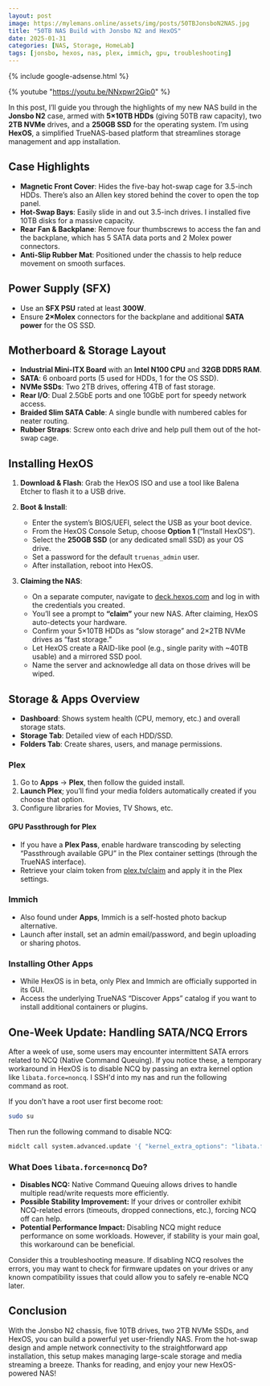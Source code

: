 ```yaml
---
layout: post
image: https://mylemans.online/assets/img/posts/50TBJonsboN2NAS.jpg
title: "50TB NAS Build with Jonsbo N2 and HexOS"
date: 2025-01-31
categories: [NAS, Storage, HomeLab]
tags: [jonsbo, hexos, nas, plex, immich, gpu, troubleshooting]
---
```


{% include google-adsense.html %}

{% youtube "https://youtu.be/NNxpwr2Gip0" %}


In this post, I’ll guide you through the highlights of my new NAS build in the **Jonsbo N2** case, armed with **5×10TB HDDs** (giving 50TB raw capacity), two **2TB NVMe** drives, and a **250GB SSD** for the operating system. I’m using **HexOS**, a simplified TrueNAS-based platform that streamlines storage management and app installation.

## Case Highlights

- **Magnetic Front Cover**: Hides the five-bay hot-swap cage for 3.5-inch HDDs. There’s also an Allen key stored behind the cover to open the top panel.
- **Hot-Swap Bays**: Easily slide in and out 3.5-inch drives. I installed five 10TB disks for a massive capacity.
- **Rear Fan & Backplane**: Remove four thumbscrews to access the fan and the backplane, which has 5 SATA data ports and 2 Molex power connectors.
- **Anti-Slip Rubber Mat**: Positioned under the chassis to help reduce movement on smooth surfaces.

## Power Supply (SFX)

- Use an **SFX PSU** rated at least **300W**.  
- Ensure **2×Molex** connectors for the backplane and additional **SATA power** for the OS SSD.  

## Motherboard & Storage Layout

- **Industrial Mini-ITX Board** with an **Intel N100 CPU** and **32GB DDR5 RAM**.  
- **SATA**: 6 onboard ports (5 used for HDDs, 1 for the OS SSD).  
- **NVMe SSDs**: Two 2TB drives, offering 4TB of fast storage.  
- **Rear I/O**: Dual 2.5GbE ports and one 10GbE port for speedy network access.  
- **Braided Slim SATA Cable**: A single bundle with numbered cables for neater routing.  
- **Rubber Straps**: Screw onto each drive and help pull them out of the hot-swap cage.

## Installing HexOS

1. **Download & Flash**: Grab the HexOS ISO and use a tool like Balena Etcher to flash it to a USB drive.  
2. **Boot & Install**:  
   - Enter the system’s BIOS/UEFI, select the USB as your boot device.  
   - From the HexOS Console Setup, choose **Option 1** (“Install HexOS”).  
   - Select the **250GB SSD** (or any dedicated small SSD) as your OS drive.  
   - Set a password for the default `truenas_admin` user.  
   - After installation, reboot into HexOS.

3. **Claiming the NAS**:  
   - On a separate computer, navigate to [deck.hexos.com](https://deck.hexos.com) and log in with the credentials you created.  
   - You’ll see a prompt to **“claim”** your new NAS. After claiming, HexOS auto-detects your hardware.  
   - Confirm your 5×10TB HDDs as “slow storage” and 2×2TB NVMe drives as “fast storage.”  
   - Let HexOS create a RAID-like pool (e.g., single parity with ~40TB usable) and a mirrored SSD pool.  
   - Name the server and acknowledge all data on those drives will be wiped.

## Storage & Apps Overview

- **Dashboard**: Shows system health (CPU, memory, etc.) and overall storage stats.  
- **Storage Tab**: Detailed view of each HDD/SSD.  
- **Folders Tab**: Create shares, users, and manage permissions.  

### Plex

1. Go to **Apps** → **Plex**, then follow the guided install.  
2. **Launch Plex**; you’ll find your media folders automatically created if you choose that option.  
3. Configure libraries for Movies, TV Shows, etc.

#### GPU Passthrough for Plex

- If you have a **Plex Pass**, enable hardware transcoding by selecting “Passthrough available GPU” in the Plex container settings (through the TrueNAS interface).  
- Retrieve your claim token from [plex.tv/claim](https://plex.tv/claim) and apply it in the Plex settings.

### Immich

- Also found under **Apps**, Immich is a self-hosted photo backup alternative.  
- Launch after install, set an admin email/password, and begin uploading or sharing photos.

### Installing Other Apps

- While HexOS is in beta, only Plex and Immich are officially supported in its GUI.  
- Access the underlying TrueNAS “Discover Apps” catalog if you want to install additional containers or plugins.


## One-Week Update: Handling SATA/NCQ Errors

After a week of use, some users may encounter intermittent SATA errors related to NCQ (Native Command Queuing). If you notice these, a temporary workaround in HexOS is to disable NCQ by passing an extra kernel option like `libata.force=noncq`.
I SSH'd into my nas and run the following command as root.

If you don't have a root user first become root:

```bash
sudo su
```

Then run the following command to disable NCQ:

```bash
midclt call system.advanced.update '{ "kernel_extra_options": "libata.force=noncq" }'
```

### What Does `libata.force=noncq` Do?

- **Disables NCQ:** Native Command Queuing allows drives to handle multiple read/write requests more efficiently.  
- **Possible Stability Improvement:** If your drives or controller exhibit NCQ-related errors (timeouts, dropped connections, etc.), forcing NCQ off can help.  
- **Potential Performance Impact:** Disabling NCQ might reduce performance on some workloads. However, if stability is your main goal, this workaround can be beneficial.

Consider this a troubleshooting measure. If disabling NCQ resolves the errors, you may want to check for firmware updates on your drives or any known compatibility issues that could allow you to safely re-enable NCQ later.


## Conclusion

With the Jonsbo N2 chassis, five 10TB drives, two 2TB NVMe SSDs, and HexOS, you can build a powerful yet user-friendly NAS. From the hot-swap design and ample network connectivity to the straightforward app installation, this setup makes managing large-scale storage and media streaming a breeze. Thanks for reading, and enjoy your new HexOS-powered NAS!

